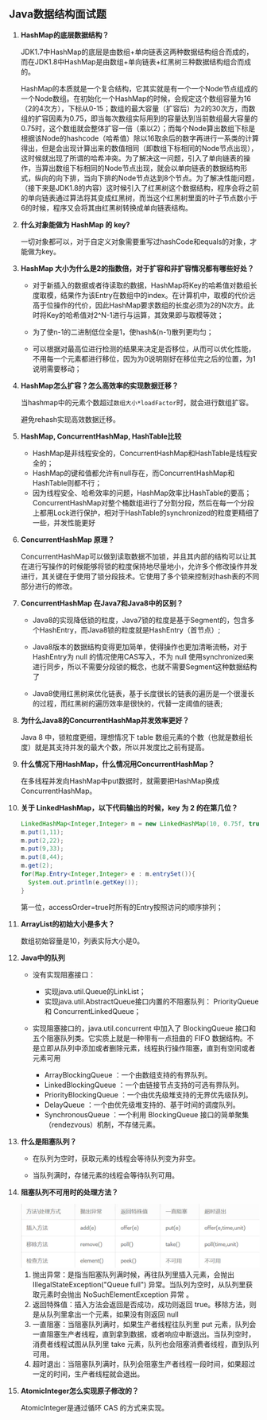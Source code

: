 ## Java数据结构面试题

1. **HashMap的底层数据结构？**

   JDK1.7中HashMap的底层是由数组+单向链表这两种数据结构组合而成的，而在JDK1.8中HashMap是由数组+单向链表+红黑树三种数据结构组合而成的。

   HashMap的本质就是一个复合结构，它其实就是有一个一个Node节点组成的一个Node数组。在初始化一个HashMap的时候，会规定这个数组容量为16（2的4次方），下标从0-15；数组的最大容量（扩容后）为2的30次方，而数组的扩容因素为0.75，即当每次数组实际用到的容量达到当前数组最大容量的0.75时，这个数组就会整体扩容一倍（乘以2）；而每个Node算出数组下标是根据该Node的hashcode（哈希值）除以16取余后的数字再进行一系类的计算得出，但是会出现计算出来的数值相同（即数组下标相同的Node节点出现），这时候就出现了所谓的哈希冲突。为了解决这一问题，引入了单向链表的操作，当算出数组下标相同的Node节点出现，就会以单向链表的数据结构形式，纵向的向下排，当向下排的Node节点达到8个节点。为了解决性能问题，（接下来是JDK1.8的内容）这时候引入了红黑树这个数据结构，程序会将之前的单向链表通过算法将其变成红黑树，而当这个红黑树里面的叶子节点数小于6的时候，程序又会将其由红黑树转换成单向链表结构。

2. **什么对象能做为 HashMap 的 key?**

   一切对象都可以，对于自定义对象需要重写过hashCode和equals的对象，才能做为key。

3. **HashMap 大小为什么是2的指数倍，对于扩容和非扩容情况都有哪些好处？**

   - 对于新插入的数据或者待读取的数据，HashMap将Key的哈希值对数组长度取模，结果作为该Entry在数组中的index。在计算机中，取模的代价远高于位操作的代价，因此HashMap要求数组的长度必须为2的N次方。此时将Key的哈希值对2^N-1进行与运算，其效果即与取模等效；

   - 为了使n-1的二进制低位全是1，使hash&(n-1)散列更均匀；
   - 可以根据对最高位进行检测的结果来决定是否移位，从而可以优化性能，不用每一个元素都进行移位，因为为0说明刚好在移位完之后的位置，为1说明需要移动；

4. **HashMap怎么扩容？怎么高效率的实现数据迁移？**

   当hashmap中的元素个数超过`数组大小*loadFactor`时，就会进行数组扩容。

   避免rehash实现高效数据迁移。

5. **HashMap, ConcurrentHashMap, HashTable比较**

   - HashMap是非线程安全的，ConcurrentHashMap和HashTable是线程安全的；
   - HashMap的键和值都允许有null存在，而ConcurrentHashMap和HashTable则都不行；
   - 因为线程安全、哈希效率的问题，HashMap效率比HashTable的要高；ConcurrentHashMap对整个桶数组进行了分割分段，然后在每一个分段上都用Lock进行保护，相对于HashTable的synchronized的粒度更精细了一些，并发性能更好

6. **ConcurrentHashMap 原理？**

   ConcurrentHashMap可以做到读取数据不加锁，并且其内部的结构可以让其在进行写操作的时候能够将锁的粒度保持地尽量地小，允许多个修改操作并发进行，其关键在于使用了锁分段技术。它使用了多个锁来控制对hash表的不同部分进行的修改。

7. **ConcurrentHashMap 在Java7和Java8中的区别？**

   - Java8的实现降低锁的粒度，Java7锁的粒度是基于Segment的，包含多个HashEntry，而Java8锁的粒度就是HashEntry（首节点）;

   - Java8版本的数据结构变得更加简单，使得操作也更加清晰流畅，对于HashEntry为 null 的情况使用CAS写入，不为 null 使用synchronized来进行同步，所以不需要分段锁的概念，也就不需要Segment这种数据结构了
   - Java8使用红黑树来优化链表，基于长度很长的链表的遍历是一个很漫长的过程，而红黑树的遍历效率是很快的，代替一定阈值的链表;

8. **为什么Java8的ConcurrentHashMap并发效率更好？**

   Java 8 中，锁粒度更细，理想情况下 table 数组元素的个数（也就是数组长度）就是其支持并发的最大个数，所以并发度比之前有提高。

9. **什么情况下用HashMap，什么情况用ConcurrentHashMap？**

   在多线程并发向HashMap中put数据时，就需要把HashMap换成ConcurrentHashMap。

10. **关于 LinkedHashMap，以下代码输出的时候，key 为 2 的在第几位？**

    ```java
    LinkedHashMap<Integer,Integer> m = new LinkedHashMap(10, 0.75f, true);
    m.put(1,11);
    m.put(2,22);
    m.put(9,33);
    m.put(8,44);
    m.get(2);
    for(Map.Entry<Integer,Integer> e : m.entrySet()){
      System.out.println(e.getKey());
    }
    ```

    第一位，accessOrder=true时所有的Entry按照访问的顺序排列；

11. **ArrayList的初始大小是多大？**

    数组初始容量是10，列表实际大小是0。

12. **Java中的队列**

    - 没有实现阻塞接口：
      - 实现java.util.Queue的LinkList；
      - 实现java.util.AbstractQueue接口内置的不阻塞队列： PriorityQueue 和 ConcurrentLinkedQueue；

    - 实现阻塞接口的，java.util.concurrent 中加入了 BlockingQueue 接口和五个阻塞队列类。它实质上就是一种带有一点扭曲的 FIFO 数据结构。不是立即从队列中添加或者删除元素，线程执行操作阻塞，直到有空间或者元素可用
      - ArrayBlockingQueue ：一个由数组支持的有界队列。
      - LinkedBlockingQueue ：一个由链接节点支持的可选有界队列。
      - PriorityBlockingQueue ：一个由优先级堆支持的无界优先级队列。
      - DelayQueue ：一个由优先级堆支持的、基于时间的调度队列。
      - SynchronousQueue ：一个利用 BlockingQueue 接口的简单聚集（rendezvous）机制，不存储元素。

13. **什么是阻塞队列？**

    - 在队列为空时，获取元素的线程会等待队列变为非空。

    - 当队列满时，存储元素的线程会等待队列可用。

14. **阻塞队列不可用时的处理方法？**

    <img src="../assets/block_queue_functions.png" alt="block_queue_functions" style="zoom:50%;" />

    1. 抛出异常：是指当阻塞队列满时候，再往队列里插入元素，会抛出 IllegalStateException("Queue full") 异常。当队列为空时，从队列里获取元素时会抛出 NoSuchElementException 异常 。
    2. 返回特殊值：插入方法会返回是否成功，成功则返回 true。移除方法，则是从队列里拿出一个元素，如果没有则返回 null
    3. 一直阻塞：当阻塞队列满时，如果生产者线程往队列里 put 元素，队列会一直阻塞生产者线程，直到拿到数据，或者响应中断退出。当队列空时，消费者线程试图从队列里 take 元素，队列也会阻塞消费者线程，直到队列可用。
    4. 超时退出：当阻塞队列满时，队列会阻塞生产者线程一段时间，如果超过一定的时间，生产者线程就会退出。

15. **AtomicInteger怎么实现原子修改的？**

    AtomicInteger是通过循环 CAS 的方式来实现。